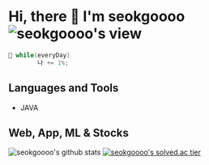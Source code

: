 # Hi, there 👋 I'm seokgoooo ![seokgoooo's view](https://komarev.com/ghpvc/?username=seokgoooo)


```java
💬 while(everyDay)
        나 += 1%;
```

## Languages and Tools
* JAVA



## Web, App, ML & Stocks

![seokgoooo's github stats](https://github-readme-stats.vercel.app/api?username=seokgoooo&show_icons=true)
[![seokgoooo's solved.ac tier](http://mazassumnida.wtf/api/generate_badge?boj=coaffc)](https://solved.ac/coaffc)



<!--
**seokgoooo/seokgoooo** is a ✨ _special_ ✨ repository because its `README.md` (this file) appears on your GitHub profile.

Here are some ideas to get you started:

- 🔭 I’m currently working on ...
- 🌱 I’m currently learning ...
- 👯 I’m looking to collaborate on ...
- 🤔 I’m looking for help with ...
- 💬 Ask me about ...
- 📫 How to reach me: ...
- 😄 Pronouns: ...
- ⚡ Fun fact: ...
-->
